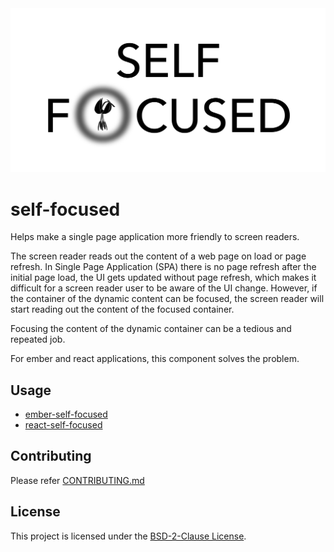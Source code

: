
<img src="logo/black-on-transparent.png" style="max-width: 100%" alt="">

self-focused
==============================================================================

Helps make a single page application more friendly to screen readers.

The screen reader reads out the content of a web page on load or page refresh.
In Single Page Application (SPA) there is no page refresh after the initial page load, the UI gets updated without page refresh, which makes it difficult for a screen reader user to be aware of the UI change.
However, if the container of the dynamic content can be focused, the screen reader will start reading out the content of the focused container.

Focusing the content of the dynamic container can be a tedious and repeated job.

For ember and react applications, this component solves the problem.

Usage
------------------------------------------------------------------------------

- [ember-self-focused](packages/ember-self-focused/README.md)
- [react-self-focused](packages/react-self-focused/README.md)

Contributing
------------------------------------------------------------------------------

Please refer [CONTRIBUTING.md](CONTRIBUTING.md)

License
------------------------------------------------------------------------------

This project is licensed under the [BSD-2-Clause License](LICENSE).
